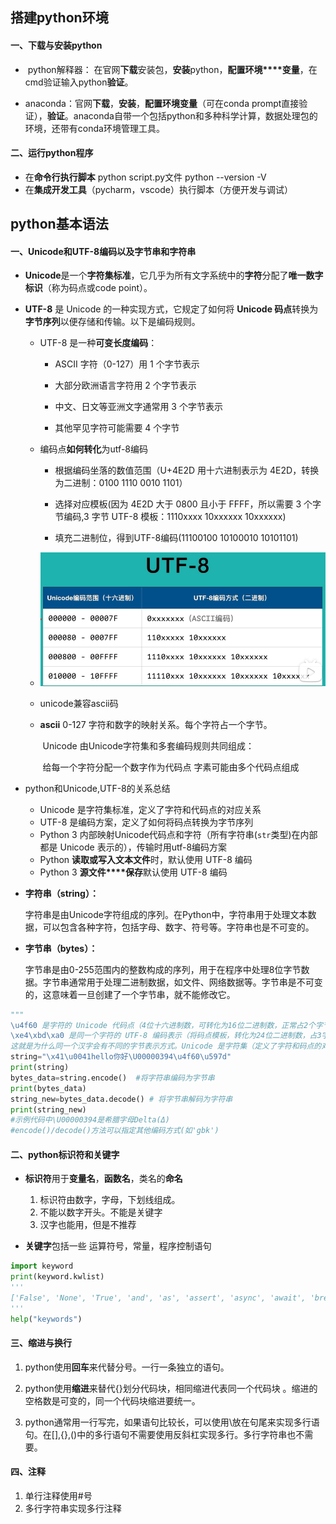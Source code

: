 ## 搭建python环境

#### 一、下载与安装python

- ​	python解释器： 在官网**下载**安装包，**安装**python，**配置环境****变量**，在cmd验证输入python**验证**。

- ​	anaconda：官网**下载**，**安装**，**配置环境变量**（可在conda prompt直接验证），**验证**。anaconda自带一个包括python和多种科学计算，数据处理包的环境，还带有conda环境管理工具。

#### 二、运行python程序

- 在**命令行执行脚本**      python script.py文件   python --version -V
- 在**集成开发工具**（pycharm，vscode）执行脚本（方便开发与调试）



## python基本语法

#### 一、Unicode和UTF-8编码以及字节串和字符串

- **Unicode**是一个**字符集标准**，它几乎为所有文字系统中的**字符**分配了**唯一数字标识**（称为码点或code point）。

- **UTF-8** 是 Unicode 的一种实现方式，它规定了如何将 **Unicode 码点**转换为**字节序列**以便存储和传输。以下是编码规则。

  - UTF-8 是一种**可变长度编码**：

    - ASCII 字符（0-127）用 1 个字节表示

    - 大部分欧洲语言字符用 2 个字节表示

    - 中文、日文等亚洲文字通常用 3 个字节表示

    - 其他罕见字符可能需要 4 个字节

  - 编码点**如何转化**为utf-8编码 

    - 根据编码坐落的数值范围（U+4E2D 用十六进制表示为 4E2D，转换为二进制：0100 1110 0010 1101）

    - 选择对应模板(因为 4E2D 大于 0800 且小于 FFFF，所以需要 3 个字节编码,3 字节 UTF-8 模板：1110xxxx 10xxxxxx 10xxxxxx)

    - 填充二进制位，得到UTF-8编码(11100100 10100010 10101101)	

  - ![image-20250227151405239](./assets/image-20250227151405239.png)

  - unicode兼容ascii码

  - **ascii** 0-127  字符和数字的映射关系。每个字符占一个字节。

    ​	Unicode 由Unicode字符集和多套编码规则共同组成：

    ​	给每一个字符分配一个数字作为代码点  字素可能由多个代码点组成

- python和Unicode,UTF-8的关系总结

  - Unicode 是字符集标准，定义了字符和代码点的对应关系
  - UTF-8 是编码方案，定义了如何将码点转换为字节序列
  - Python 3 内部映射Unicode代码点和字符（所有字符串(`str`类型)在内部都是 Unicode 表示的），传输时用utf-8编码方案
  - Python **读取或写入文本文件**时，默认使用 UTF-8 编码
  - Python 3 **源文件****保存**默认使用 UTF-8 编码

- **字符串（string）：**

  字符串是由Unicode字符组成的序列。在Python中，字符串用于处理文本数据，可以包含各种字符，包括字母、数字、符号等。字符串也是不可变的。

- **字节串（bytes）：**

  字节串是由0-255范围内的整数构成的序列，用于在程序中处理8位字节数据。字节串通常用于处理二进制数据，如文件、网络数据等。字节串是不可变的，这意味着一旦创建了一个字节串，就不能修改它。

```python
"""
\u4f60 是字符的 Unicode 代码点（4位十六进制数，可转化为16位二进制数，正常占2个字节）
\xe4\xbd\xa0 是同一个字符的 UTF-8 编码表示（将码点模板，转化为24位二进制数，占3字节）
这就是为什么同一个汉字会有不同的字节表示方式。Unicode 是字符集（定义了字符和码点的对应关系），而 UTF-8 是编码方案（定义了如何在计算机中存储这些字符）。"""
string="\x41\u0041hello你好\U00000394\u4f60\u597d"
print(string)
bytes_data=string.encode()  #将字符串编码为字节串
print(bytes_data)
string_new=bytes_data.decode() # 将字节串解码为字符串
print(string_new)
#示例代码中\U00000394是希腊字母Delta(Δ)
#encode()/decode()方法可以指定其他编码方式(如'gbk')
```

#### 二、python标识符和关键字

- **标识符**用于**变量名**，**函数名**，类名的**命名**
  1. 标识符由数字，字母，下划线组成。
  2. 不能以数字开头。不能是关键字
  3. 汉字也能用，但是不推荐

- **关键字**包括一些 运算符号，常量，程序控制语句

```python
import keyword
print(keyword.kwlist)
'''
['False', 'None', 'True', 'and', 'as', 'assert', 'async', 'await', 'break', 'class', 'continue', 'def', 'del', 'elif', 'else', 'except', 'finally', 'for', 'from', 'global', 'if', 'import', 'in', 'is', 'lambda', 'nonlocal', 'not', 'or', 'pass', 'raise', 'return', 'try', 'while', 'with', 'yield']
'''
help("keywords")
```

#### 三、缩进与换行

1. python使用**回车**来代替分号。一行一条独立的语句。
2. python使用**缩进**来替代{}划分代码块，相同缩进代表同一个代码块 。缩进的空格数是可变的，同一个代码块缩进要统一。

3. python通常用一行写完，如果语句比较长，可以使用\放在句尾来实现多行语句。在[],{},()中的多行语句不需要使用反斜杠实现多行。多行字符串也不需要。

#### 四、注释

1. 单行注释使用#号
2. 多行字符串实现多行注释

